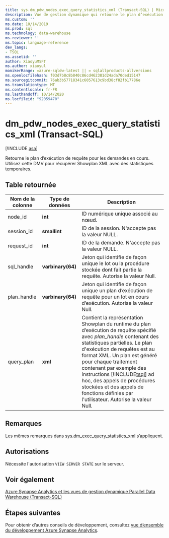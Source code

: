 ```yaml
---
title: sys.dm_pdw_nodes_exec_query_statistics_xml (Transact-SQL) | Microsoft Docs
description: Vue de gestion dynamique qui retourne le plan d’exécution de requête pour les demandes en cours de vol. Utilisez cette DMV pour récupérer Showplan XML avec des statistiques temporaires.
ms.custom: ''
ms.date: 10/14/2019
ms.prod: sql
ms.technology: data-warehouse
ms.reviewer: ''
ms.topic: language-reference
dev_langs:
- TSQL
ms.assetid: ''
author: XiaoyuMSFT
ms.author: xiaoyul
monikerRange: =azure-sqldw-latest || = sqlallproducts-allversions
ms.openlocfilehash: f03d7b8c8b840c86cd462381d24ada70ded15147
ms.sourcegitcommit: 76ab3b57718341c6057613c9bd38cf82fb17786e
ms.translationtype: MT
ms.contentlocale: fr-FR
ms.lasthandoff: 10/14/2020
ms.locfileid: "92059470"
---
```

# <a name="dm_pdw_nodes_exec_query_statistics_xml-transact-sql"></a>dm_pdw_nodes_exec_query_statistics_xml (Transact-SQL)
[!INCLUDE [asa](../../includes/applies-to-version/asa.md)]

Retourne le plan d’exécution de requête pour les demandes en cours. Utilisez cette DMV pour récupérer Showplan XML avec des statistiques temporaires.

## <a name="table-returned"></a>Table retournée

|Nom de la colonne|Type de données|Description|  
|-----------------|---------------|-----------------|
|node_id|**int**|ID numérique unique associé au nœud.|
|session_id|**smallint**|ID de la session. N'accepte pas la valeur NULL.|
|request_id|**int**|ID de la demande. N'accepte pas la valeur NULL.|
|sql_handle|**varbinary(64)**|Jeton qui identifie de façon unique le lot ou la procédure stockée dont fait partie la requête. Autorise la valeur Null.|
|plan_handle|**varbinary(64)**|Jeton qui identifie de façon unique un plan d’exécution de requête pour un lot en cours d’exécution. Autorise la valeur Null.|
|query_plan|**xml**|Contient la représentation Showplan du runtime du plan d’exécution de requête spécifié avec *plan_handle* contenant des statistiques partielles. Le plan d'exécution de requêtes est au format XML. Un plan est généré pour chaque traitement contenant par exemple des instructions [!INCLUDE[tsql](../../includes/tsql-md.md)] ad hoc, des appels de procédures stockées et des appels de fonctions définies par l'utilisateur. Autorise la valeur Null.|

## <a name="remarks"></a>Remarques
Les mêmes remarques dans [sys.dm_exec_query_statistics_xml](./sys-dm-exec-query-statistics-xml-transact-sql.md?view=sql-server-ver15) s’appliquent.   

## <a name="permissions"></a>Autorisations  
 Nécessite l'autorisation `VIEW SERVER STATE` sur le serveur.  

## <a name="see-also"></a>Voir également  
 [Azure Synapse Analytics et les vues de gestion dynamique Parallel Data Warehouse &#40;Transact-SQL&#41;](../../relational-databases/system-dynamic-management-views/sql-and-parallel-data-warehouse-dynamic-management-views.md)  

 ## <a name="next-steps"></a>Étapes suivantes
 Pour obtenir d’autres conseils de développement, consultez [vue d’ensemble du développement Azure Synapse Analytics](/azure/sql-data-warehouse/sql-data-warehouse-overview-develop).